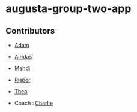 # augusta-group-two-app

## Contributors

- [Adam]()
- [Airidas]()
- [Mehdi]()
- [Risper]()
- [Theo]()

- Coach : [Charlie](https://github.com/Charlie-robin)
